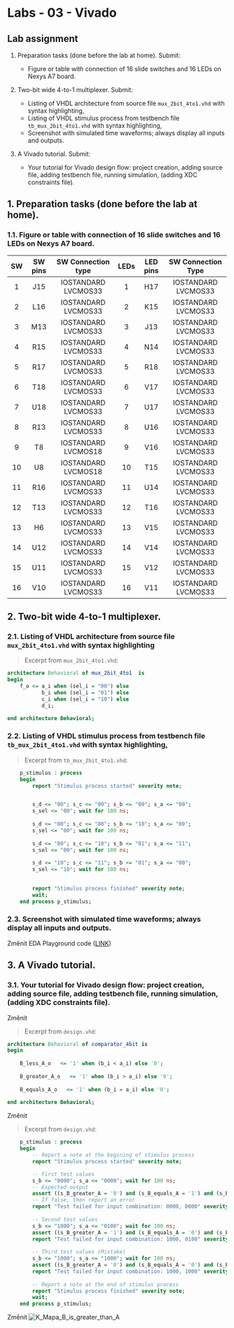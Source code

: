 # Labs - 03 - Vivado

## Lab assignment

1. Preparation tasks (done before the lab at home). Submit:
    * Figure or table with connection of 16 slide switches and 16 LEDs on Nexys A7 board.

2. Two-bit wide 4-to-1 multiplexer. Submit:
    * Listing of VHDL architecture from source file `mux_2bit_4to1.vhd` with syntax highlighting,
    * Listing of VHDL stimulus process from testbench file `tb_mux_2bit_4to1.vhd` with syntax highlighting,
    * Screenshot with simulated time waveforms; always display all inputs and outputs.

3. A Vivado tutorial. Submit:
    * Your tutorial for Vivado design flow: project creation, adding source file, adding testbench file, running simulation, (adding XDC constraints file).


## 1. Preparation tasks (done before the lab at home).

### 1.1. Figure or table with connection of 16 slide switches and 16 LEDs on Nexys A7 board.

| **SW** | **SW pins** | **SW Connection type** | **LEDs** | **LED pins** | **SW Connection Type**  |
| :-: | :-: | :-: | :-: | :-: | :-: |
| 1  | J15 | IOSTANDARD LVCMOS33 | 1  | H17 |IOSTANDARD LVCMOS33 |
| 2  | L16 | IOSTANDARD LVCMOS33 | 2  | K15 |IOSTANDARD LVCMOS33 |
| 3  | M13 | IOSTANDARD LVCMOS33 | 3  | J13 |IOSTANDARD LVCMOS33 |
| 4  | R15 | IOSTANDARD LVCMOS33 | 4  | N14 |IOSTANDARD LVCMOS33 |
| 5  | R17 | IOSTANDARD LVCMOS33 | 5  | R18 |IOSTANDARD LVCMOS33 |
| 6  | T18 | IOSTANDARD LVCMOS33 | 6  | V17 |IOSTANDARD LVCMOS33 |
| 7  | U18 | IOSTANDARD LVCMOS33 | 7  | U17 |IOSTANDARD LVCMOS33 |
| 8  | R13 | IOSTANDARD LVCMOS33 | 8  | U16 |IOSTANDARD LVCMOS33 |
| 9  | T8  | IOSTANDARD LVCMOS18 | 9  | V16 |IOSTANDARD LVCMOS33 |
| 10 | U8  | IOSTANDARD LVCMOS18 | 10 | T15 |IOSTANDARD LVCMOS33 |
| 11 | R16 | IOSTANDARD LVCMOS33 | 11 | U14 |IOSTANDARD LVCMOS33 |
| 12 | T13 | IOSTANDARD LVCMOS33 | 12 | T16 |IOSTANDARD LVCMOS33 |
| 13 | H6  | IOSTANDARD LVCMOS33 | 13 | V15 |IOSTANDARD LVCMOS33 |
| 14 | U12 | IOSTANDARD LVCMOS33 | 14 | V14 |IOSTANDARD LVCMOS33 |
| 15 | U11 | IOSTANDARD LVCMOS33 | 15 | V12 |IOSTANDARD LVCMOS33 |
| 16 | V10 | IOSTANDARD LVCMOS33 | 16 | V11 |IOSTANDARD LVCMOS33 |

## 2. Two-bit wide 4-to-1 multiplexer.

### 2.1. Listing of VHDL architecture from source file `mux_2bit_4to1.vhd` with syntax highlighting

> Excerpt from `mux_2bit_4to1.vhd`:
```vhdl
architecture Behavioral of mux_2bit_4to1  is
begin
    f_o <= a_i when (sel_i = "00") else
           b_i when (sel_i = "01") else
           c_i when (sel_i = "10") else
           d_i;

end architecture Behavioral;
```
### 2.2. Listing of VHDL stimulus process from testbench file `tb_mux_2bit_4to1.vhd` with syntax highlighting,

> Excerpt from `tb_mux_2bit_4to1.vhd`:
```vhdl
    p_stimulus : process
    begin
        report "Stimulus process started" severity note;


        s_d <= "00"; s_c <= "00"; s_b <= "00"; s_a <= "00";
        s_sel <= "00"; wait for 100 ns;
        
        s_d <= "00"; s_c <= "00"; s_b <= "10"; s_a <= "00";
        s_sel <= "00"; wait for 100 ns;
        
        s_d <= "00"; s_c <= "10"; s_b <= "01"; s_a <= "11";
        s_sel <= "00"; wait for 100 ns;
        
        s_d <= "10"; s_c <= "11"; s_b <= "01"; s_a <= "00"; 
        s_sel <= "10"; wait for 100 ns;

        
        report "Stimulus process finished" severity note;
        wait;
    end process p_stimulus;
```

### 2.3. Screenshot with simulated time waveforms; always display all inputs and outputs.

Změnit EDA Playground code ([LINK](https://www.edaplayground.com/x/kAMu))

## 3. A Vivado tutorial.

### 3.1. Your tutorial for Vivado design flow: project creation, adding source file, adding testbench file, running simulation, (adding XDC constraints file).

Změnit 
> Excerpt from `design.vhd`:
```vhdl
architecture Behavioral of comparator_4bit is
begin
	
    B_less_A_o   <= '1' when (b_i < a_i) else '0';
    
    B_greater_A_o   <= '1' when (b_i > a_i) else '0';
    
    B_equals_A_o   <= '1' when (b_i = a_i) else '0';
    
end architecture Behavioral;
```

Změnit 
> Excerpt from `design.vhd`:
```vhdl
    p_stimulus : process
    begin
        -- Report a note at the begining of stimulus process
        report "Stimulus process started" severity note;

        -- First test values
        s_b <= "0000"; s_a <= "0000"; wait for 100 ns;
        -- Expected output
        assert ((s_B_greater_A = '0') and (s_B_equals_A = '1') and (s_B_less_A = '0'))
        -- If false, then report an error
        report "Test failed for input combination: 0000, 0000" severity error;
        
        -- Second test values
        s_b <= "1000"; s_a <= "0100"; wait for 100 ns;
        assert ((s_B_greater_A = '1') and (s_B_equals_A = '0') and (s_B_less_A = '0'))
        report "Test failed for input combination: 1000, 0100" severity error;
        
        -- Third test values (Mistake)
        s_b <= "1000"; s_a <= "1000"; wait for 100 ns;
        assert ((s_B_greater_A = '0') and (s_B_equals_A = '0') and (s_B_less_A = '1'))
        report "Test failed for input combination: 1000, 1000" severity error;
        
        -- Report a note at the end of stimulus process
        report "Stimulus process finished" severity note;
        wait;
    end process p_stimulus;
```


 Změnit ![K_Mapa_B_is_greater_than_A](Images/K_Mapa_B_is_greater_than_A.png)
